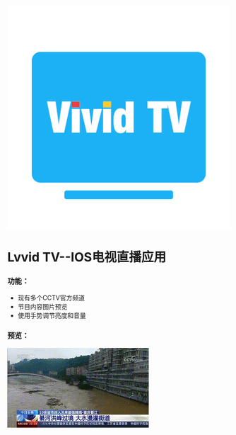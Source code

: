 ![](https://github.com/lvliheng/LvvidTV/blob/master/Screenshots/logo.png)

Lvvid TV--IOS电视直播应用
=

### 功能：

* 现有多个CCTV官方频道
* 节目内容图片预览
* 使用手势调节亮度和音量

### 预览：

![](https://github.com/lvliheng/LvvidTV/blob/master/Screenshots/vividtv.gif)

